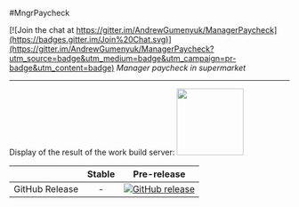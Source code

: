 #MngrPaycheck

[![Join the chat at https://gitter.im/AndrewGumenyuk/ManagerPaycheck](https://badges.gitter.im/Join%20Chat.svg)](https://gitter.im/AndrewGumenyuk/ManagerPaycheck?utm_source=badge&utm_medium=badge&utm_campaign=pr-badge&utm_content=badge)
_Manager paycheck in supermarket_

----------------
Display of the result of the work build server:
<a href="https://ci.appveyor.com/project/AndrewGumenyuk/ManagerPaycheck" width="120">
  <image src="https://ci.appveyor.com/api/projects/status/github//AndrewGumenyuk/ManagerPaycheck " width="120">
</a>

||Stable|Pre-release|
|:--:|:--:|:--:|
|GitHub Release|-|[![GitHub release](https://img.shields.io/github/release/andrewgumenyuk/managerpaycheck.svg)](https://github.com/AndrewGumenyuk/ManagerPaycheck/releases/latest)|
